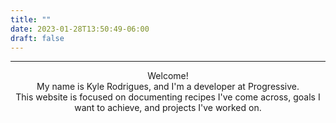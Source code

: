 ```yaml
---
title: ""
date: 2023-01-28T13:50:49-06:00
draft: false
---
```


 ---

<p style="text-align: center;">
Welcome!<br> My name is Kyle Rodrigues, and I'm a developer at Progressive.<br> This website is focused on documenting recipes I've come across, goals I want to achieve, and projects I've worked on.
</p>

